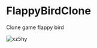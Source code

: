 # FlappyBirdClone
Clone game flappy bird

![xz5hy](https://cloud.githubusercontent.com/assets/13250107/12552746/2f6dbaca-c3a6-11e5-8f36-3c8007211547.gif)
